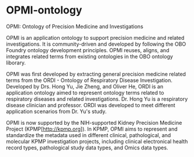 # OPMI-ontology
OPMI: Ontology of Precision Medicine and Investigations

OPMI is an application ontology to support precision medicine and related investigations. It is community-driven and developed by following the OBO Foundry ontology development principles. OPMI reuses, aligns, and integrates related terms from existing ontologies in the OBO ontology liborary.

OPMI was first developed by extracting general precision medicine related terms from the ORDI - Ontology of Respiratory Disease Investigation. Developed by Drs. Hong Yu, Jie Zheng, and Oliver He, ORDI is an application ontology aimed to represent ontology terms related to respiratory diseases and related investigations. Dr. Hong Yu is a respiratory disease clinician and professor. ORDI was developed to meet different application scenarios from Dr. Yu's study.

OPMI is now supported by the NIH-supported Kidney Precision Medicine Project (KPMP[http://kpmp.org]). In KPMP, OPMI aims to represent and standardize the metadata used in different clinical, pathological, and molecular KPMP investigation projects, including clinical electronical health record types, pathological study data types, and Omics data types.  
